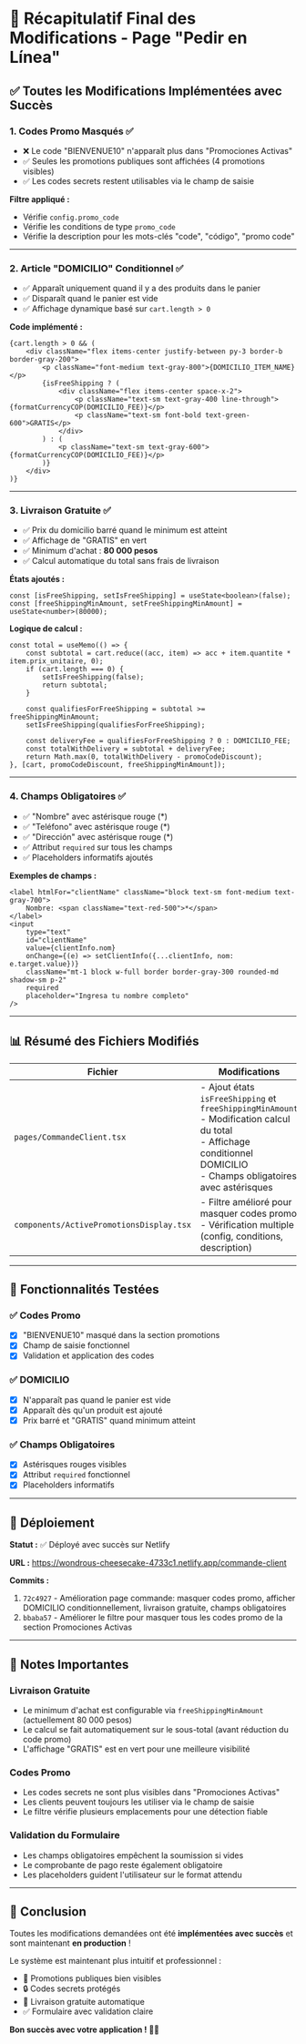 # 🎉 Récapitulatif Final des Modifications - Page "Pedir en Línea"

## ✅ Toutes les Modifications Implémentées avec Succès

### 1. **Codes Promo Masqués** ✅
- ❌ Le code "BIENVENUE10" n'apparaît plus dans "Promociones Activas"
- ✅ Seules les promotions publiques sont affichées (4 promotions visibles)
- ✅ Les codes secrets restent utilisables via le champ de saisie

**Filtre appliqué :**
- Vérifie `config.promo_code`
- Vérifie les conditions de type `promo_code`
- Vérifie la description pour les mots-clés "code", "código", "promo code"

---

### 2. **Article "DOMICILIO" Conditionnel** ✅
- ✅ Apparaît uniquement quand il y a des produits dans le panier
- ✅ Disparaît quand le panier est vide
- ✅ Affichage dynamique basé sur `cart.length > 0`

**Code implémenté :**
```tsx
{cart.length > 0 && (
    <div className="flex items-center justify-between py-3 border-b border-gray-200">
        <p className="font-medium text-gray-800">{DOMICILIO_ITEM_NAME}</p>
        {isFreeShipping ? (
            <div className="flex items-center space-x-2">
                <p className="text-sm text-gray-400 line-through">{formatCurrencyCOP(DOMICILIO_FEE)}</p>
                <p className="text-sm font-bold text-green-600">GRATIS</p>
            </div>
        ) : (
            <p className="text-sm text-gray-600">{formatCurrencyCOP(DOMICILIO_FEE)}</p>
        )}
    </div>
)}
```

---

### 3. **Livraison Gratuite** ✅
- ✅ Prix du domicilio barré quand le minimum est atteint
- ✅ Affichage de "GRATIS" en vert
- ✅ Minimum d'achat : **80 000 pesos**
- ✅ Calcul automatique du total sans frais de livraison

**États ajoutés :**
```tsx
const [isFreeShipping, setIsFreeShipping] = useState<boolean>(false);
const [freeShippingMinAmount, setFreeShippingMinAmount] = useState<number>(80000);
```

**Logique de calcul :**
```tsx
const total = useMemo(() => {
    const subtotal = cart.reduce((acc, item) => acc + item.quantite * item.prix_unitaire, 0);
    if (cart.length === 0) {
        setIsFreeShipping(false);
        return subtotal;
    }
    
    const qualifiesForFreeShipping = subtotal >= freeShippingMinAmount;
    setIsFreeShipping(qualifiesForFreeShipping);
    
    const deliveryFee = qualifiesForFreeShipping ? 0 : DOMICILIO_FEE;
    const totalWithDelivery = subtotal + deliveryFee;
    return Math.max(0, totalWithDelivery - promoCodeDiscount);
}, [cart, promoCodeDiscount, freeShippingMinAmount]);
```

---

### 4. **Champs Obligatoires** ✅
- ✅ "Nombre" avec astérisque rouge (*)
- ✅ "Teléfono" avec astérisque rouge (*)
- ✅ "Dirección" avec astérisque rouge (*)
- ✅ Attribut `required` sur tous les champs
- ✅ Placeholders informatifs ajoutés

**Exemples de champs :**
```tsx
<label htmlFor="clientName" className="block text-sm font-medium text-gray-700">
    Nombre: <span className="text-red-500">*</span>
</label>
<input
    type="text"
    id="clientName"
    value={clientInfo.nom}
    onChange={(e) => setClientInfo({...clientInfo, nom: e.target.value})}
    className="mt-1 block w-full border border-gray-300 rounded-md shadow-sm p-2"
    required
    placeholder="Ingresa tu nombre completo"
/>
```

---

## 📊 Résumé des Fichiers Modifiés

| Fichier | Modifications |
|---------|---------------|
| `pages/CommandeClient.tsx` | - Ajout états `isFreeShipping` et `freeShippingMinAmount`<br>- Modification calcul du total<br>- Affichage conditionnel DOMICILIO<br>- Champs obligatoires avec astérisques |
| `components/ActivePromotionsDisplay.tsx` | - Filtre amélioré pour masquer codes promo<br>- Vérification multiple (config, conditions, description) |

---

## 🎯 Fonctionnalités Testées

### ✅ Codes Promo
- [x] "BIENVENUE10" masqué dans la section promotions
- [x] Champ de saisie fonctionnel
- [x] Validation et application des codes

### ✅ DOMICILIO
- [x] N'apparaît pas quand le panier est vide
- [x] Apparaît dès qu'un produit est ajouté
- [x] Prix barré et "GRATIS" quand minimum atteint

### ✅ Champs Obligatoires
- [x] Astérisques rouges visibles
- [x] Attribut `required` fonctionnel
- [x] Placeholders informatifs

---

## 🚀 Déploiement

**Statut :** ✅ Déployé avec succès sur Netlify

**URL :** https://wondrous-cheesecake-4733c1.netlify.app/commande-client

**Commits :**
1. `72c4927` - Amélioration page commande: masquer codes promo, afficher DOMICILIO conditionnellement, livraison gratuite, champs obligatoires
2. `bbaba57` - Améliorer le filtre pour masquer tous les codes promo de la section Promociones Activas

---

## 📝 Notes Importantes

### Livraison Gratuite
- Le minimum d'achat est configurable via `freeShippingMinAmount` (actuellement 80 000 pesos)
- Le calcul se fait automatiquement sur le sous-total (avant réduction du code promo)
- L'affichage "GRATIS" est en vert pour une meilleure visibilité

### Codes Promo
- Les codes secrets ne sont plus visibles dans "Promociones Activas"
- Les clients peuvent toujours les utiliser via le champ de saisie
- Le filtre vérifie plusieurs emplacements pour une détection fiable

### Validation du Formulaire
- Les champs obligatoires empêchent la soumission si vides
- Le comprobante de pago reste également obligatoire
- Les placeholders guident l'utilisateur sur le format attendu

---

## 🎉 Conclusion

Toutes les modifications demandées ont été **implémentées avec succès** et sont maintenant **en production** !

Le système est maintenant plus intuitif et professionnel :
- 🎁 Promotions publiques bien visibles
- 🔒 Codes secrets protégés
- 🚚 Livraison gratuite automatique
- ✅ Formulaire avec validation claire

**Bon succès avec votre application ! 🚀🌮**

